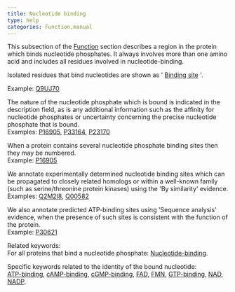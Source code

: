 ```yaml
---
title: Nucleotide binding
type: help
categories: Function,manual
---
```


This subsection of the [Function](https://www.uniprot.org/help/function%5Fsection) section describes a region in the protein which binds nucleotide phosphates. It always involves more than one amino acid and includes all residues involved in nucleotide-binding.

Isolated residues that bind nucleotides are shown as ' [Binding site](https://www.uniprot.org/help/binding) '.

Example: [Q9UJ70](https://www.uniprot.org/uniprotkb/Q9UJ70#function)

The nature of the nucleotide phosphate which is bound is indicated in the description field, as is any additional information such as the affinity for nucleotide phosphates or uncertainty concerning the precise nucleotide phosphate that is bound.  
Examples: [P16905](https://www.uniprot.org/uniprotkb/P16905#function), [P33164](https://www.uniprot.org/uniprotkb/P33164#function), [P23170](https://www.uniprot.org/uniprotkb/P23170#function)

When a protein contains several nucleotide phosphate binding sites then they may be numbered.  
Example: [P16905](https://www.uniprot.org/uniprotkb/P16905#function)

We annotate experimentally determined nucleotide binding sites which can be propagated to closely related homologs or within a well-known family (such as serine/threonine protein kinases) using the 'By similarity' evidence.  
Examples: [Q2M2I8](https://www.uniprot.org/uniprotkb/Q2M2I8#function), [Q00582](https://www.uniprot.org/uniprotkb/Q00582#function)

We also annotate predicted ATP-binding sites using 'Sequence analysis' evidence, when the presence of such sites is consistent with the function of the protein.  
Example: [P30621](https://www.uniprot.org/uniprotkb/P30621#function)

Related keywords:  
For all proteins that bind a nucleotide phosphate: [Nucleotide-binding](https://www.uniprot.org/keywords/547).

Specific keywords related to the identity of the bound nucleotide:  
[ATP-binding](https://www.uniprot.org/keywords/67), [cAMP-binding](https://www.uniprot.org/keywords/116), [cGMP-binding](https://www.uniprot.org/keywords/142), [FAD](https://www.uniprot.org/keywords/274), [FMN](https://www.uniprot.org/keywords/288), [GTP-binding](https://www.uniprot.org/keywords/342), [NAD](https://www.uniprot.org/keywords/520), [NADP](https://www.uniprot.org/keywords/521).
